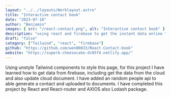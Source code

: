 ```yaml
---
layout: "../../layouts/Worklayout.astro"
title: "Interactive contact book"
date: "2023-07-10"
author: "Benjamin"
images: { src: "/react-contact.png", alt: "Interactive contact book" }
description: "using react and firebase to get the instant data online "
draft: "false"
category: ["Tailwind", "react", "firebase"]
github: "https://github.com/wen00033/React-Contact-book"
website: "https://superb-cheesecake-dc05f4.netlify.app/"
---
```


Using unstyle Tailwind components to style this page, for this project I have learned how to get data from firebase, including get the data from the cloud and also update cloud document. I have added an random people api to able generate a contact and uploaded to documents. I have completed this project by React and React-router and AXIOS also Lodash package.
